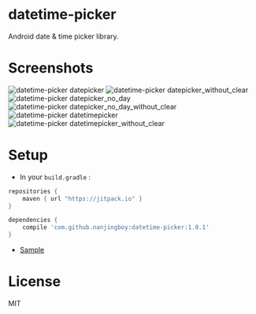 # datetime-picker
Android date &amp; time picker library.

# Screenshots

![datetime-picker datepicker](screenshots/datepicker.png)
![datetime-picker datepicker_without_clear](screenshots/datepicker_without_clear.png)
![datetime-picker datepicker_no_day](screenshots/datepicker_no_day.png)
![datetime-picker datepicker_no_day_without_clear](screenshots/datepicker_no_day_without_clear.png)
![datetime-picker datetimepicker](screenshots/datetimepicker.png)
![datetime-picker datetimepicker_without_clear](screenshots/datetimepicker_without_clear.png)

# Setup

* In your `build.gradle` :

```gradle
repositories {
    maven { url "https://jitpack.io" }
}

dependencies {
    compile 'com.github.nanjingboy:datetime-picker:1.0.1'
}
```

* [Sample](sample/src/main)

# License

MIT